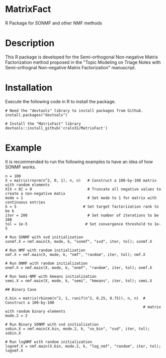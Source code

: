 # MatrixFact
R Package for SONMF and other NMF methods

# Description
This R package is developed for the Semi-orthogonal Non-negative Matrix Factorization method proposed in the "Topic Modeling on Triage Notes with Semi-orthognal Non-negative Matrix Factorization" manuscript. 

# Installation
Execute the following code in R to install the package.
```{r}
# Need the "devtools" library to install packages from Github.
install.packages("devtools")

# Install the "MatrixFact" library
devtools::install_github('cralo31/MatrixFact')
```

# Example 
It is recommended to run the following examples to have an idea of how SONMF works. 

```{r}
n = 100 
X = matrix(rnorm(n^2, 0, 1), n, n)   # Construct a 100-by-100 matrix with random elements
X[X < 0] = 0                         # Truncate all negative values to create a non-negative matix
mode = 1                             # Set mode to 1 for matrix with continuous entries
k = 5                              # Set target factorization rank to be k
iter = 200                           # Set number of iterations to be 200 
tol = 1e-5                          # Set convergence threshold to 1e-5

# Run SONMF with svd initialization
sonmf.X = nmf.main(X, mode, k, "sonmf", "svd", iter, tol); sonmf.X

# Run NMF with random initialization
nmf.X = nmf.main(X, mode, k, "nmf", "random", iter, tol); nmf.X

# Run ONMF with random initialization
onmf.X = nmf.main(X, mode, k, "onmf", "random", iter, tol); onmf.X

# Run Semi-NMF with kmeans initialization
semi.X = nmf.main(X, mode, k, "semi", "kmeans", iter, tol); semi.X

## Binary Case 

X.bin = matrix(rbinom(n^2, 1, runif(n^2, 0.25, 0.75)), n, n)  # Construct a 100-by-100
                                                              # matrix with random binary elements
mode.2 = 2

# Run Binary SONMF with svd initialization
sobin.X = nmf.main(X.bin, mode.2, k, "so_bin", "svd", iter, tol); sobin.X

# Run logNMF with random initialization
lognmf.X = nmf.main(X.bin, mode.2, k, "log_nmf", "random", iter, tol); lognmf.X
```
